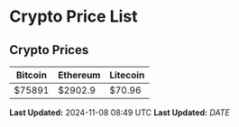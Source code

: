 # Crypto Price List

## Crypto Prices
| Bitcoin | Ethereum | Litecoin |
| ------- | -------- | -------- |
| $75891 | $2902.9 | $70.96 |
**Last Updated:** 2024-11-08 08:49 UTC
**Last Updated:** $DATE$

